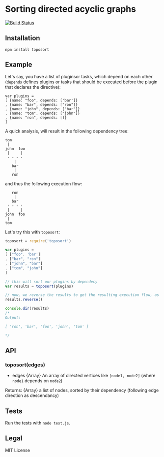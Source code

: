 # Sorting directed acyclic graphs
[![Build Status](https://travis-ci.org/marcelklehr/node-toposort.png)](https://travis-ci.org/marcelklehr/node-toposort)

## Installation
`npm install toposort`

## Example
Let's say, you have a list of pluginsor tasks, which depend on each other (`depends` defines plugins or tasks that should be executed before the plugin that declares the directive):

```
var plugins =
[ {name: "foo", depends: ['bar']}
, {name: "bar", depends: ["ron"]}
, {name: "john", depends: ["bar"]}
, {name: "tom", depends: ["john"]}
, {name: "ron", depends: []}
]
```

A quick analysis, will result in the following dependency tree:

```
tom
 |
john  foo
 |     |
 - - - - 
    |
   bar
    |
   ron
```

and thus the following execution flow:

```
   ron
    |
   bar
 - - - - 
 |     |
john  foo
 |
tom
```

Let's try this with `toposort`:

```js
toposort = require('toposort')

var plugins =
[ ["foo", 'bar']
, ["bar", "ron"]
, ["john", "bar"]
, ["tom", "john"]
]

// this will sort our plugins by dependecy
var results = toposort(plugins)

// now, we reverse the results to get the resulting execution flow, as above
results.reverse()

console.dir(results)
/*
Output:

[ 'ron', 'bar', 'foo', 'john', 'tom' ]

*/
```

## API

### toposort(edges)
 * edges {Array} An array of directed vertices like `[node1, node2]` (where `node1` depends on `node2`)

Returns: {Array} a list of nodes, sorted by their dependency (following edge direction as descendancy)

## Tests
Run the tests with `node test.js`.

## Legal
MIT License